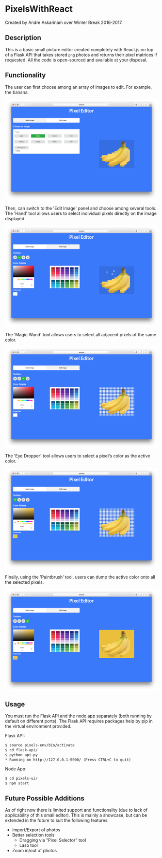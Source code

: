 # PixelsWithReact

Created by Andre Askarinam over Winter Break 2016-2017.

## Description

This is a basic small picture editor created completely with React.js on top of a Flask API that takes stored `png` photos and returns their pixel matrices if requested. All the code is open-sourced and available at your disposal.

## Functionality

The user can first choose among an array of images to edit. For example, the banana. 

![alt text](showcase/choose.png "Choose an image")

Then, can switch to the 'Edit Image' panel and choose among several tools. The 'Hand' tool allows users to select individual pixels directly on the image displayed.

![alt text](showcase/select.png "Select individual pixels")

The 'Magic Wand' tool allows users to select all adjacent pixels of the same color.

![alt text](showcase/magic.png "Select identical nearby pixels")

The 'Eye Dropper' tool allows users to select a pixel's color as the active color.

![alt text](showcase/eyedrop.png "Choose a color from the image")

Finally, using the 'Paintbrush' tool, users can dump the active color onto all the selected pixels.

![alt text](showcase/paint.png "Dump the color on the image")

## Usage

You must run the Flask API and the node app separately (both running by default on different ports). The Flask API requires packages help by pip in the virtual environment provided.

Flask API:
```
$ source pixels-env/bin/activate
$ cd flask-api/
$ python api.py
* Running on http://127.0.0.1:5000/ (Press CTRL+C to quit)
```

Node App:
```
$ cd pixels-ui/
$ npm start
```

## Future Possible Additions

As of right now there is limited support and functionality (due to lack of applicability of this small editor). This is mainly a showcase, but can be extended in the future to suit the following features:
- Import/Export of photos
- Better selection tools
    + Dragging via "Pixel Selector" tool
    + Laso tool
-  Zoom in/out of photos 

